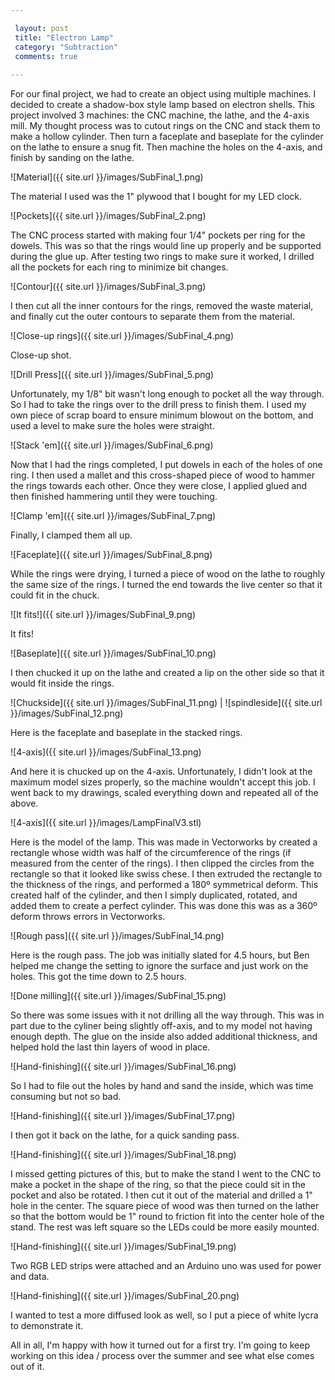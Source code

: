 ```yaml
---

 layout: post
 title: "Electron Lamp"
 category: "Subtraction"
 comments: true
 
---
```


For our final project, we had to create an object using multiple machines. I decided to create a shadow-box style lamp based on electron shells. This project involved 3 machines: the CNC machine, the lathe, and the 4-axis mill. My thought process was to cutout rings on the CNC and stack them to make a hollow cylinder. Then turn a faceplate and baseplate for the cylinder on the lathe to ensure a snug fit. Then machine the holes on the 4-axis, and finish by sanding on the lathe. 

![Material]({{ site.url }}/images/SubFinal_1.png)

The material I used was the 1" plywood that I bought for my LED clock. 

![Pockets]({{ site.url }}/images/SubFinal_2.png)

The CNC process started with making four 1/4" pockets per ring for the dowels. This was so that the rings would line up properly and be supported during the glue up. After testing two rings to make sure it worked, I drilled all the pockets for each ring to minimize bit changes.

![Contour]({{ site.url }}/images/SubFinal_3.png)

I then cut all the inner contours for the rings, removed the waste material, and finally cut the outer contours to separate them from the material. 

![Close-up rings]({{ site.url }}/images/SubFinal_4.png)

Close-up shot.

![Drill Press]({{ site.url }}/images/SubFinal_5.png)

Unfortunately, my 1/8" bit wasn't long enough to pocket all the way through. So I had to take the rings over to the drill press to finish them. I used my own piece of scrap board to ensure minimum blowout on the bottom, and used a level to make sure the holes were straight. 

![Stack 'em]({{ site.url }}/images/SubFinal_6.png)

Now that I had the rings completed, I put dowels in each of the holes of one ring. I then used a mallet and this cross-shaped piece of wood to hammer the rings towards each other. Once they were close, I applied glued and then finished hammering until they were touching.

![Clamp 'em]({{ site.url }}/images/SubFinal_7.png)

Finally, I clamped them all up. 

![Faceplate]({{ site.url }}/images/SubFinal_8.png)

While the rings were drying, I turned a piece of wood on the lathe to roughly the same size of the rings. I turned the end towards the live center so that it could fit in the chuck. 

![It fits!]({{ site.url }}/images/SubFinal_9.png)

It fits!

![Baseplate]({{ site.url }}/images/SubFinal_10.png)

I then chucked it up on the lathe and created a lip on the other side so that it would fit inside the rings.

![Chuckside]({{ site.url }}/images/SubFinal_11.png) | ![spindleside]({{ site.url }}/images/SubFinal_12.png)

Here is the faceplate and baseplate in the stacked rings.

![4-axis]({{ site.url }}/images/SubFinal_13.png)

And here it is chucked up on the 4-axis. Unfortunately, I didn't look at the maximum model sizes properly, so the machine wouldn't accept this job. I went back to my drawings, scaled everything down and repeated all of the above. 

![4-axis]({{ site.url }}/images/LampFinalV3.stl)

Here is the model of the lamp. This was made in Vectorworks by created a rectangle whose width was half of the circumference of the rings (if measured from the center of the rings). I then clipped the circles from the rectangle so that it looked like swiss chese. I then extruded the rectangle to the thickness of the rings, and performed a 180º symmetrical deform. This created half of the cylinder, and then I simply duplicated, rotated, and added them to create a perfect cylinder. This was done this was as a 360º deform throws errors in Vectorworks. 

![Rough pass]({{ site.url }}/images/SubFinal_14.png)

Here is the rough pass. The job was initially slated for 4.5 hours, but Ben helped me change the setting to ignore the surface and just work on the holes. This got the time down to 2.5 hours. 

![Done milling]({{ site.url }}/images/SubFinal_15.png)

So there was some issues with it not drilling all the way through. This was in part due to the cyliner being slightly off-axis, and to my model not having enough depth. The glue on the inside also added additional thickness, and helped hold the last thin layers of wood in place. 

![Hand-finishing]({{ site.url }}/images/SubFinal_16.png)

So I had to file out the holes by hand and sand the inside, which was time consuming but not so bad. 

![Hand-finishing]({{ site.url }}/images/SubFinal_17.png)

I then got it back on the lathe, for a quick sanding pass. 

![Hand-finishing]({{ site.url }}/images/SubFinal_18.png)

I missed getting pictures of this, but to make the stand I went to the CNC to make a pocket in the shape of the ring, so that the piece could sit in the pocket and also be rotated. I then cut it out of the material and drilled a 1" hole in the center. The square piece of wood was then turned on the lather so that the bottom would be 1" round to friction fit into the center hole of the stand. The rest was left square so the LEDs could be more easily mounted.

![Hand-finishing]({{ site.url }}/images/SubFinal_19.png)

Two RGB LED strips were attached and an Arduino uno was used for power and data. 

![Hand-finishing]({{ site.url }}/images/SubFinal_20.png)

I wanted to test a more diffused look as well, so I put a piece of white lycra to demonstrate it.

All in all, I'm happy with how it turned out for a first try. I'm going to keep working on this idea / process over the summer and see what else comes out of it.











